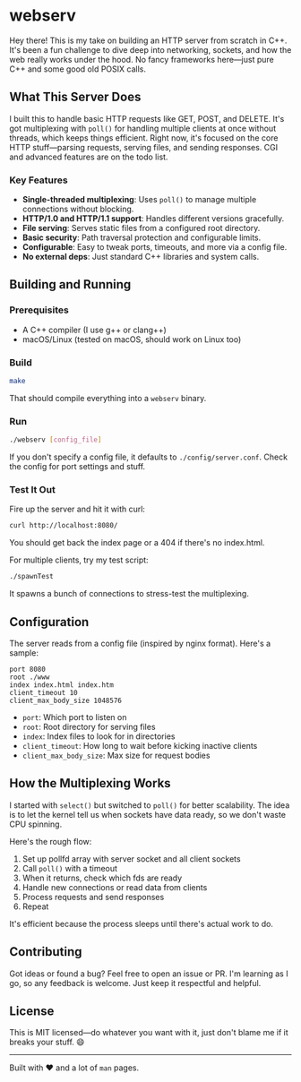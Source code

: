 # webserv

Hey there! This is my take on building an HTTP server from scratch in C++. It's been a fun challenge to dive deep into networking, sockets, and how the web really works under the hood. No fancy frameworks here—just pure C++ and some good old POSIX calls.

## What This Server Does

I built this to handle basic HTTP requests like GET, POST, and DELETE. It's got multiplexing with `poll()` for handling multiple clients at once without threads, which keeps things efficient. Right now, it's focused on the core HTTP stuff—parsing requests, serving files, and sending responses. CGI and advanced features are on the todo list.

### Key Features
- **Single-threaded multiplexing**: Uses `poll()` to manage multiple connections without blocking.
- **HTTP/1.0 and HTTP/1.1 support**: Handles different versions gracefully.
- **File serving**: Serves static files from a configured root directory.
- **Basic security**: Path traversal protection and configurable limits.
- **Configurable**: Easy to tweak ports, timeouts, and more via a config file.
- **No external deps**: Just standard C++ libraries and system calls.

## Building and Running

### Prerequisites
- A C++ compiler (I use g++ or clang++)
- macOS/Linux (tested on macOS, should work on Linux too)

### Build
```bash
make
```
That should compile everything into a `webserv` binary.

### Run
```bash
./webserv [config_file]
```
If you don't specify a config file, it defaults to `./config/server.conf`. Check the config for port settings and stuff.

### Test It Out
Fire up the server and hit it with curl:
```bash
curl http://localhost:8080/
```
You should get back the index page or a 404 if there's no index.html.

For multiple clients, try my test script:
```bash
./spawnTest
```
It spawns a bunch of connections to stress-test the multiplexing.

## Configuration

The server reads from a config file (inspired by nginx format). Here's a sample:

```
port 8080
root ./www
index index.html index.htm
client_timeout 10
client_max_body_size 1048576
```

- `port`: Which port to listen on
- `root`: Root directory for serving files
- `index`: Index files to look for in directories
- `client_timeout`: How long to wait before kicking inactive clients
- `client_max_body_size`: Max size for request bodies

## How the Multiplexing Works

I started with `select()` but switched to `poll()` for better scalability. The idea is to let the kernel tell us when sockets have data ready, so we don't waste CPU spinning.

Here's the rough flow:
1. Set up pollfd array with server socket and all client sockets
2. Call `poll()` with a timeout
3. When it returns, check which fds are ready
4. Handle new connections or read data from clients
5. Process requests and send responses
6. Repeat

It's efficient because the process sleeps until there's actual work to do.

## Contributing

Got ideas or found a bug? Feel free to open an issue or PR. I'm learning as I go, so any feedback is welcome. Just keep it respectful and helpful.

## License

This is MIT licensed—do whatever you want with it, just don't blame me if it breaks your stuff. 😄

---

Built with ❤️ and a lot of `man` pages.

